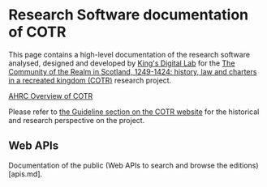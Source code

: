# Research Software documentation of COTR

This page contains a high-level documentation of the research software analysed, designed and developed by [King's Digital Lab](https://kdl.kcl.ac.uk) 
for the [The Community of the Realm in Scotland, 1249-1424: history, law and charters in a recreated kingdom (COTR)](https://cotr.ac.uk/) 
research project.

[AHRC Overview of COTR](https://gtr.ukri.org/projects?ref=AH%2FP013759%2F1)

Please refer to [the Guideline section on the COTR website](https://cotr.ac.uk/guidelines/) for the historical and research perspective on the project.

## Web APIs

Documentation of the public (Web APIs to search and browse the editions)[apis.md]. 


